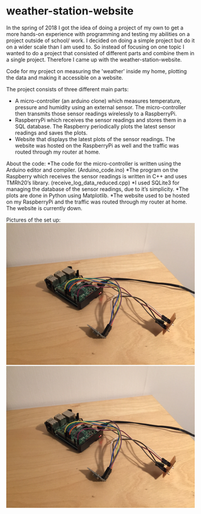 # weather-station-website

﻿In the spring of 2018 I got the idea of doing a project of my own to get a more hands-on experience with programming and testing my abilities on a project outside of school/ work. I decided on doing a simple project but do it on a wider scale than I am used to. So instead of focusing on one topic I wanted to do a project that consisted of different parts and combine them in a single project. Therefore I came up with the weather-station-website. 

Code for my project on measuring the 'weather' inside my home, plotting the data and making it accessible on a website.

The project consists of three different main parts:
* A micro-controller (an arduino clone) which measures temperature, pressure and humidity using an external sensor. The micro-controller then transmits those sensor readings wirelessly to a RaspberryPi.
* RaspberryPi which receives the sensor readings and stores them in a SQL database. The Raspberry periodically plots the latest sensor readings and saves the plots.
* Website that displays the latest plots of the sensor readings. The website was hosted on the RaspberryPi as well and the traffic was routed through my router at home.

About the code:
*The code for the micro-controller is written using the Arduino editor and compiler. (Arduino_code.ino)
*The program on the Raspberry which receives the sensor readings is written in C++ and uses TMRh20’s library. (receive_log_data_reduced.cpp)
*I used SQLite3 for managing the database of the sensor readings, due to it’s simplicity.
*The plots are done in Python using Matplotlib.
*The website used to be hosted on my RaspberryPi and the traffic was routed through my router at home. The website is currently down. 

Pictures of the set up: 
![The RaspberryPi and the attached nRF module.](/pictures/rpi.png)
![The micro-controller, attached are nRF module and the sensor.](/pictures/rpi.png)
